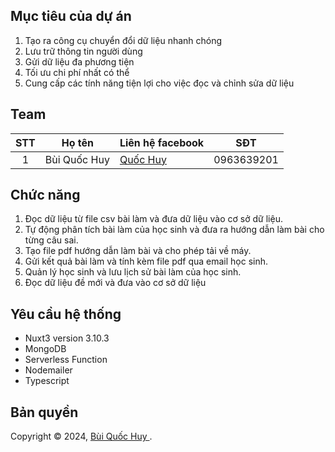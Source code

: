 




## Mục tiêu của dự án
1. Tạo ra công cụ chuyển đổi dữ liệu nhanh chóng
2. Lưu trữ thông tin người dùng
3. Gửi dữ liệu đa phương tiện
4. Tối ưu chi phí nhất có thể
5. Cung cấp các tính năng tiện lợi cho việc đọc và chỉnh sửa dữ liệu
## Team
 
| STT| Họ tên        | Liên hệ facebook                                                   |   SĐT     | 
|:--:|----------------|----------------------------------------------------|-----------|
| 1  | Bùi Quốc Huy  |[Quốc Huy](https://www.facebook.com/BuiQuocHuyFST)           |0963639201 



## Chức năng
 1. Đọc dữ liệu từ file csv bài làm và đưa dữ liệu vào cơ sở dữ liệu.
 2. Tự động phân tích bài làm của học sinh và đưa ra hướng dẫn làm bài cho từng câu sai.
 3. Tạo file pdf hướng dẫn làm bài và cho phép tải về máy.
 4. Gửi kết quả bài làm và tính kèm file pdf qua email học sinh.
 5. Quản lý học sinh và lưu lịch sử bài làm của học sinh.
6. Đọc dữ liệu đề mới và đưa vào cơ sở dữ liệu
## Yêu cầu hệ thống
- Nuxt3 version 3.10.3
- MongoDB
- Serverless Function
- Nodemailer
- Typescript

## Bản quyền
Copyright © 2024, [Bùi Quốc Huy ](https://github.com/quochuy2405).
